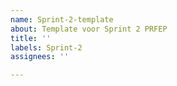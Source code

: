 ```yaml
---
name: Sprint-2-template
about: Template voor Sprint 2 PRFEP
title: ''
labels: Sprint-2
assignees: ''

---
```



